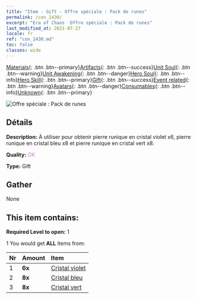 ```yaml
---
title: "Item - Gift - Offre spéciale : Pack de runes"
permalink: /con_1430/
excerpt: "Era of Chaos  Offre spéciale : Pack de runes"
last_modified_at: 2021-07-27
locale: fr
ref: "con_1430.md"
toc: false
classes: wide
---
```

 [Materials](/ItemsFR/){: .btn .btn--primary}[Artifacts](/ItemsFR/Artifacts/){: .btn .btn--success}[Unit Soul](/ItemsFR/UnitSoul/){: .btn .btn--warning}[Unit Awakening](/ItemsFR/UnitAwakening/){: .btn .btn--danger}[Hero Soul](/ItemsFR/HeroSoul/){: .btn .btn--info}[Hero Skill](/ItemsFR/HeroSkill/){: .btn .btn--primary}[Gift](/ItemsFR/Gift/){: .btn .btn--success}[Event related](/ItemsFR/Events/){: .btn .btn--warning}[Avatars](/ItemsFR/Avatars/){: .btn .btn--danger}[Consumables](/ItemsFR/Consumables/){: .btn .btn--info}[Unknown](/ItemsFR/Unknown/){: .btn .btn--primary}

 ![Offre spéciale : Pack de runes](/images/t/i_907025.png)

## Détails
 **Description:** À utiliser pour obtenir pierre runique en cristal violet x6, pierre runique en cristal bleu x8 et pierre runique en cristal vert x8.

 **Quality:** <span style="color: #DA70D6">OK</span>

 **Type:** Gift

## Gather

  None

## This item contains:

 **Required Level to open:** 1

 1 You would get **ALL** items  from:

  | Nr | Amount |     Item    |
  |:---|:-------|:------------|
  | 1 |  **6x** | [Cristal violet](/ItemsFR/con_720/) |  | 
  | 2 |  **8x** | [Cristal bleu](/ItemsFR/con_716/) |  | 
  | 3 |  **8x** | [Cristal vert](/ItemsFR/con_711/) |  | 
